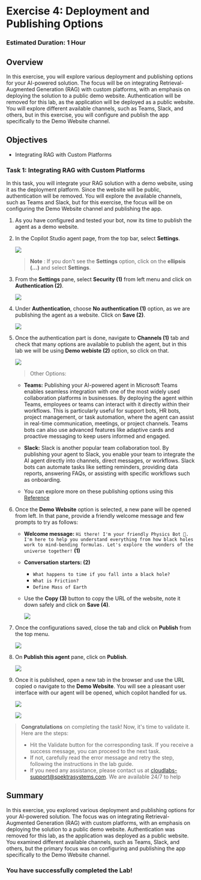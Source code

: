 # Exercise 4: Deployment and Publishing Options 

### Estimated Duration: 1 Hour

## Overview

In this exercise, you will explore various deployment and publishing options for your AI-powered solution. The focus will be on integrating Retrieval-Augmented Generation (RAG) with custom platforms, with an emphasis on deploying the solution to a public demo website. Authentication will be removed for this lab, as the application will be deployed as a public website. You will explore different available channels, such as Teams, Slack, and others, but in this exercise, you will configure and publish the app specifically to the Demo Website channel.

## Objectives

- Integrating RAG with Custom Platforms

### Task 1: Integrating RAG with Custom Platforms

In this task, you will integrate your RAG solution with a demo website, using it as the deployment platform. Since the website will be public, authentication will be removed. You will explore the available channels, such as Teams and Slack, but for this exercise, the focus will be on configuring the Demo Website channel and publishing the app.

1. As you have configured and tested your bot, now its time to publish the agent as a demo website.

1. In the Copilot Studio agent page, from the top bar, select **Settings**. 

   ![](../media/ex4img1.png)

   >**Note** : If you don't see the **Settings** option, click on the **ellipsis (...)** and select **Settings**.

1. From the **Settings** pane, select **Security (1)** from left menu and click on **Authentication (2)**.

   ![](../media/ex4img2.png)

1. Under **Authentication**, choose **No authentication (1)** option, as we are publishing the agent as a website. Click on **Save (2)**.

   ![](../media/ex4img3.png)

1. Once the authentication part is done, navigate to **Channels (1)** tab and check that many options are available to publish the agent, but in this lab we will be using **Demo webiste (2)** option, so click on that.

   ![](../media/ex4img4.png)

   >Other Options:

    - **Teams:** Publishing your AI-powered agent in Microsoft Teams enables seamless integration with one of the most widely used collaboration platforms in businesses. By deploying the agent within Teams, employees or teams can interact with it directly within their workflows. This is particularly useful for support bots, HR bots, project management, or task automation, where the agent can assist in real-time communication, meetings, or project channels. Teams bots can also use advanced features like adaptive cards and proactive messaging to keep users informed and engaged.

    - **Slack:** Slack is another popular team collaboration tool. By publishing your agent to Slack, you enable your team to integrate the AI agent directly into channels, direct messages, or workflows. Slack bots can automate tasks like setting reminders, providing data reports, answering FAQs, or assisting with specific workflows such as onboarding.

    - You can explore more on these publishing options using this [Reference](https://learn.microsoft.com/en-us/microsoft-copilot-studio/publication-fundamentals-publish-channels?tabs=web)

1. Once the **Demo Website** option is selected, a new pane will be opened from left. In that pane, provide a friendly welcome message and few prompts to try as follows:

   - **Welcome message:** `Hi there! I'm your friendly Physics Bot 🤖. I'm here to help you understand everything from how black holes work to mind-bending formulas. Let's explore the wonders of the universe together!` **(1)** 

   - **Conversation starters: (2)** 
      - `What happens to time if you fall into a black hole?`
      - `What is Friction?`
      - `Define Mass of Earth`

   -  Use the **Copy (3)** button to copy the URL of the website, note it down safely and click on **Save (4)**.

      ![](../media/ex4img11.png)

1. Once the configurations saved, close the tab and click on **Publish** from the top menu.

   ![](../media/ex4img12.png)

1. On **Publish this agent** pane, click on **Publish**.

   ![](../media/ex4img13.png)

1. Once it is published, open a new tab in the browser and use the URL copied o navigate to the **Demo Website**. You will see a pleasant user interface with our agent will be opened, which copilot handled for us.

   ![](../media/ex4img14.png)

   ![](../media/phyup10.png)

<validation step="64e70b89-f882-4aa0-a5c4-056506a10a70" />

> **Congratulations** on completing the task! Now, it's time to validate it. Here are the steps:
> - Hit the Validate button for the corresponding task. If you receive a success message, you can proceed to the next task. 
> - If not, carefully read the error message and retry the step, following the instructions in the lab guide.
> - If you need any assistance, please contact us at cloudlabs-support@spektrasystems.com. We are available 24/7 to help

## Summary

In this exercise, you explored various deployment and publishing options for your AI-powered solution. The focus was on integrating Retrieval-Augmented Generation (RAG) with custom platforms, with an emphasis on deploying the solution to a public demo website. Authentication was removed for this lab, as the application was deployed as a public website. You examined different available channels, such as Teams, Slack, and others, but the primary focus was on configuring and publishing the app specifically to the Demo Website channel.

### You have successfully completed the Lab!